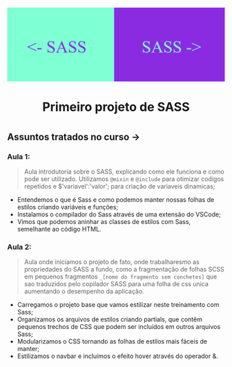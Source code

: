 ![Alt text](img/readme-imgs/SASS%20projeto.png)
<h1 align="center">Primeiro projeto de SASS<h1>

## Assuntos tratados no curso ->

### Aula 1:
> Aula introdutoria sobre o SASS, explicando como ele funciona e como pode ser utilizado. Utilizamos `@mixin` e `@include` para otimizar codigos repetidos e $'variavel':'valor'; para criação de variaveis dinamicas;

- Entendemos o que é Sass e como podemos manter nossas folhas de estilos criando variáveis e funções;
- Instalamos o compilador do Sass através de uma extensão do VSCode;
- Vimos que podemos aninhar as classes de estilos com Sass, semelhante ao código HTML.

### Aula 2:
> Aula onde iniciamos o projeto de fato, onde trabalharesmo as propriedades do SASS a fundo, como a fragmentação de folhas SCSS em pequenos fragmentos `_[nome do fragmento sem conchetes]` que sao traduzidos pelo copilador SASS para uma folha de css unica aumentando o desempenho da aplicação.

- Carregamos o projeto base que vamos estilizar neste treinamento com Sass;
- Organizamos os arquivos de estilos criando partials, que contêm pequenos trechos de CSS que podem ser incluídos em outros arquivos Sass;
- Modularizamos o CSS tornando as folhas de estilos mais fáceis de manter;
- Estilizamos o navbar e incluímos o efeito hover através do operador &.